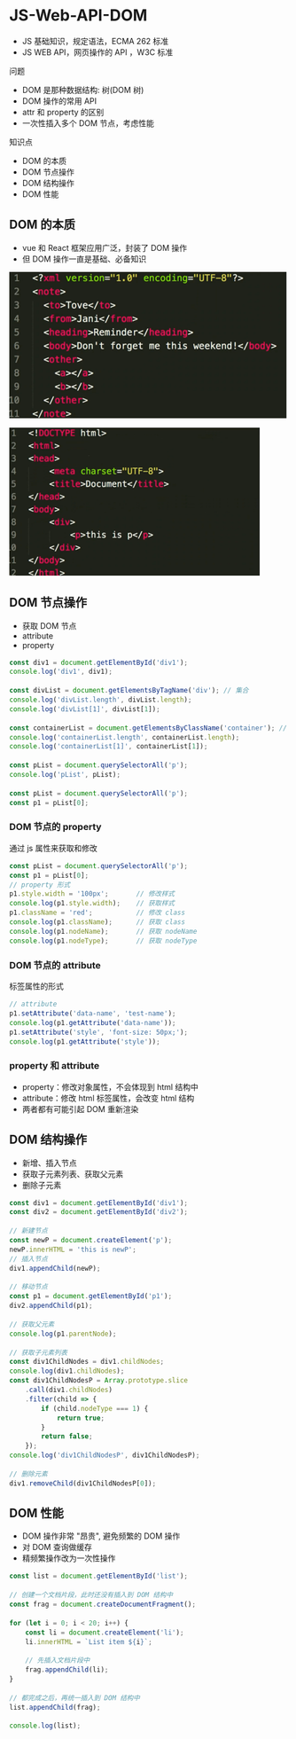 # JS-Web-API-DOM

- JS 基础知识，规定语法，ECMA 262 标准
- JS WEB API，网页操作的 API ，W3C 标准

问题
- DOM 是那种数据结构: 树(DOM 树)
- DOM 操作的常用 API
- attr 和 property 的区别
- 一次性插入多个 DOM 节点，考虑性能

知识点
- DOM 的本质
- DOM 节点操作
- DOM 结构操作
- DOM 性能

## DOM 的本质

- vue 和 React 框架应用广泛，封装了 DOM 操作
- 但 DOM 操作一直是基础、必备知识

![dom_083842.png](./img/dom_083842.png)

![dom_084007.png](./img/dom_084007.png)

## DOM 节点操作

- 获取 DOM 节点
- attribute
- property

```js
const div1 = document.getElementById('div1');
console.log('div1', div1);

const divList = document.getElementsByTagName('div'); // 集合
console.log('divList.length', divList.length);
console.log('divList[1]', divList[1]);

const containerList = document.getElementsByClassName('container'); // 集合
console.log('containerList.length', containerList.length);
console.log('containerList[1]', containerList[1]);

const pList = document.querySelectorAll('p');
console.log('pList', pList);

const pList = document.querySelectorAll('p');
const p1 = pList[0];
```

### DOM 节点的 property

通过 js 属性来获取和修改

```js
const pList = document.querySelectorAll('p');
const p1 = pList[0];
// property 形式
p1.style.width = '100px';       // 修改样式
console.log(p1.style.width);    // 获取样式
p1.className = 'red';           // 修改 class
console.log(p1.className);      // 获取 class
console.log(p1.nodeName);       // 获取 nodeName
console.log(p1.nodeType);       // 获取 nodeType
```

### DOM 节点的 attribute

标签属性的形式

```js
// attribute
p1.setAttribute('data-name', 'test-name');
console.log(p1.getAttribute('data-name'));
p1.setAttribute('style', 'font-size: 50px;');
console.log(p1.getAttribute('style'));
```

### property 和 attribute

- property：修改对象属性，不会体现到 html 结构中
- attribute：修改 html 标签属性，会改变 html 结构
- 两者都有可能引起 DOM 重新渲染

## DOM 结构操作

- 新增、插入节点
- 获取子元素列表、获取父元素
- 删除子元素

```js
const div1 = document.getElementById('div1');
const div2 = document.getElementById('div2');

// 新建节点
const newP = document.createElement('p');
newP.innerHTML = 'this is newP';
// 插入节点
div1.appendChild(newP);

// 移动节点
const p1 = document.getElementById('p1');
div2.appendChild(p1);

// 获取父元素
console.log(p1.parentNode);

// 获取子元素列表
const div1ChildNodes = div1.childNodes;
console.log(div1.childNodes);
const div1ChildNodesP = Array.prototype.slice
    .call(div1.childNodes)
    .filter(child => {
        if (child.nodeType === 1) {
            return true;
        }
        return false;
    });
console.log('div1ChildNodesP', div1ChildNodesP);

// 删除元素
div1.removeChild(div1ChildNodesP[0]);
```

## DOM 性能

- DOM 操作非常 "昂贵", 避免频繁的 DOM 操作
- 对 DOM 查询做缓存
- 精频繁操作改为一次性操作

```js
const list = document.getElementById('list');

// 创建一个文档片段，此时还没有插入到 DOM 结构中
const frag = document.createDocumentFragment();

for (let i = 0; i < 20; i++) {
    const li = document.createElement('li');
    li.innerHTML = `List item ${i}`;

    // 先插入文档片段中
    frag.appendChild(li);
}

// 都完成之后，再统一插入到 DOM 结构中
list.appendChild(frag);

console.log(list);
```
